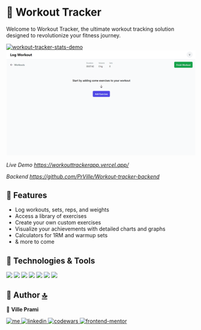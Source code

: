 # 💪 Workout Tracker

Welcome to Workout Tracker, the ultimate workout tracking solution designed to revolutionize your fitness journey.

<a href="https://workouttrackerapp.vercel.app/">
    <img src="public/workout-tracker-stats-demo.gif" alt="workout-tracker-stats-demo" />
</a>

<a href="https://workouttrackerapp.vercel.app/">
    <img src="public/workout-tracker-logger-demo.gif" alt="workout-tracker-logger-demo" />
</a>

_Live Demo https://workouttrackerapp.vercel.app/_

_Backend https://github.com/PrVille/Workout-tracker-backend_

## 🚀 Features

- Log workouts, sets, reps, and weights
- Access a library of exercises
- Create your own custom exercises
- Visualize your achievements with detailed charts and graphs
- Calculators for 1RM and warmup sets
- & more to come

## 🔧 Technologies & Tools

<p>
    <img src="https://img.shields.io/badge/react-%2320232a.svg?style=for-the-badge&logo=react&logoColor=%2361DAFB" />
    <img src="https://img.shields.io/badge/TypeScript-007ACC?style=for-the-badge&logo=typescript&logoColor=white" />  
    <img src="https://img.shields.io/badge/redux-%23593d88.svg?style=for-the-badge&logo=redux&logoColor=white" />
    <img src="https://img.shields.io/badge/Tailwind_CSS-38B2AC?style=for-the-badge&logo=tailwind-css&logoColor=white" />  
    <img src="https://img.shields.io/badge/React_Router-CA4245?style=for-the-badge&logo=react-router&logoColor=white" />
    <img src="https://img.shields.io/badge/-jest-%23C21325?style=for-the-badge&logo=jest&logoColor=white" />
    <img src="https://img.shields.io/badge/vercel-%23000000.svg?style=for-the-badge&logo=vercel&logoColor=white" />
<p>

## 👤 Author [🔝](#-dev-tools)

👋 **Ville Prami**

<p>
    <a href="https://villeprami.vercel.app/">
        <img alt="me" title="Me" src="https://img.shields.io/badge/portfolio-000000?style=for-the-badge&logo=About.me&logoColor=white" />
    </a>
    <a href="https://www.linkedin.com/in/ville-prami/">
        <img alt="linkedin" title="LinkedIn" src="https://img.shields.io/badge/LinkedIn-0077B5?style=for-the-badge&logo=linkedin&logoColor=white" />
    </a> 
     <a href="https://www.codewars.com/users/PrVille">
        <img alt="codewars" title="Codewars" src="https://img.shields.io/badge/Codewars-B1361E?style=for-the-badge&logo=Codewars&logoColor=white" />
    </a>
    <a href="https://www.frontendmentor.io/profile/PrVille">
        <img alt="frontend-mentor" title="Frontend Mentor" src="https://img.shields.io/badge/FRONTEND%20MENTOR-f8f9f8?style=for-the-badge&logo=Frontend-Mentor&logoColor=black" />
    </a>
</p>
